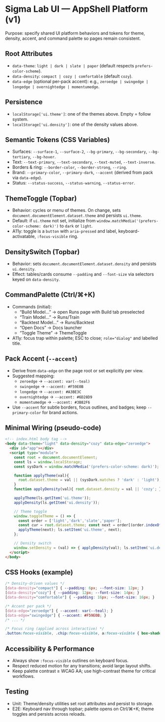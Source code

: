 # Sigma Lab UI — AppShell Platform (v1)

Purpose: specify shared UI platform behaviors and tokens for theme, density, accent, and command palette so pages remain consistent.

## Root Attributes
- `data-theme`: `light | dark | slate | paper` (default respects `prefers-color-scheme`).
- `data-density`: `compact | cozy | comfortable` (default `cozy`).
- `data-edge` (optional per-pack accent): e.g., `zeroedge | swingedge | longedge | overnightedge | momentumedge`.

## Persistence
- `localStorage['ui.theme']`: one of the themes above. Empty = follow system.
- `localStorage['ui.density']`: one of the density values above.

## Semantic Tokens (CSS Variables)
- Surfaces: `--surface-1`, `--surface-2`, `--bg-primary`, `--bg-secondary`, `--bg-tertiary`, `--bg-hover`.
- Text: `--text-primary`, `--text-secondary`, `--text-muted`, `--text-inverse`.
- Borders & ring: `--border-color`, `--border-strong`, `--ring`.
- Brand: `--primary-color`, `--primary-dark`, `--accent` (derived from pack via `data-edge`).
- Status: `--status-success`, `--status-warning`, `--status-error`.

## ThemeToggle (Topbar)
- Behavior: cycles or menu of themes. On change, sets `document.documentElement.dataset.theme` and persists `ui.theme`.
- Default: if `ui.theme` not set, initialize from `window.matchMedia('(prefers-color-scheme: dark)')` to `dark` or `light`.
- A11y: toggle is a `button` with `aria-pressed` and label, keyboard-activatable, `:focus-visible` ring.

## DensitySwitch (Topbar)
- Behavior: sets `document.documentElement.dataset.density` and persists `ui.density`.
- Effect: tables/cards consume `--padding` and `--font-size` via selectors keyed on `data-density`.

## CommandPalette (Ctrl/⌘+K)
- Commands (initial):
  - “Build Model…” → open Runs page with Build tab preselected
  - “Train Model…” → Runs/Train
  - “Backtest Model…” → Runs/Backtest
  - “Open Docs” → Docs launcher
  - “Toggle Theme” → ThemeToggle
- A11y: focus trap within palette; ESC to close; `role="dialog"` and labelled title.

## Pack Accent (`--accent`)
- Derive from `data-edge` on the page root or set explicitly per view.
- Suggested mapping:
  - `zeroedge` → `--accent: var(--teal)`
  - `swingedge` → `--accent: #F59E0B`
  - `longedge` → `--accent: #A3BE3C`
  - `overnightedge` → `--accent: #6D28D9`
  - `momentumedge` → `--accent: #3B82F6`
- Use `--accent` for subtle borders, focus outlines, and badges; keep `--primary-color` for brand actions.

## Minimal Wiring (pseudo-code)
```html
<!-- index.html body tag -->
<body data-theme="light" data-density="cozy" data-edge="zeroedge">
  <div id="app"></div>
  <script type="module">
    const root = document.documentElement;
    const ls = window.localStorage;
    const sysDark = window.matchMedia('(prefers-color-scheme: dark)');

    function applyTheme(val){
      root.dataset.theme = val || (sysDark.matches ? 'dark' : 'light');
    }
    function applyDensity(val){ root.dataset.density = val || 'cozy'; }

    applyTheme(ls.getItem('ui.theme'));
    applyDensity(ls.getItem('ui.density'));

    // Theme toggle
    window.toggleTheme = () => {
      const order = ['light','dark','slate','paper'];
      const cur = root.dataset.theme; const next = order[(order.indexOf(cur)+1)%order.length];
      applyTheme(next); ls.setItem('ui.theme', next);
    };

    // Density switch
    window.setDensity = (val) => { applyDensity(val); ls.setItem('ui.density', val); };
  </script>
</body>
```

## CSS Hooks (example)
```css
/* Density-driven values */
[data-density="compact"] { --padding: 6px; --font-size: 12px; }
[data-density="cozy"] { --padding: 12px; --font-size: 14px; }
[data-density="comfortable"] { --padding: 16px; --font-size: 16px; }

/* Accent per pack */
[data-edge="zeroedge"] { --accent: var(--teal); }
[data-edge="swingedge"] { --accent: #F59E0B; }
/* ... */

/* Focus ring (applied across interactive) */
.button:focus-visible, .chip:focus-visible, a:focus-visible { box-shadow: var(--ring); outline: none; }
```

## Accessibility & Performance
- Always show `:focus-visible` outlines on keyboard focus.
- Respect reduced motion for any transitions; avoid large layout shifts.
- Keep palette contrast ≥ WCAG AA; use high-contrast theme for critical workflows.

## Testing
- Unit: Theme/density utilities set root attributes and persist to storage.
- E2E: Keyboard nav through topbar; palette opens on Ctrl/⌘+K; theme toggles and persists across reloads.

